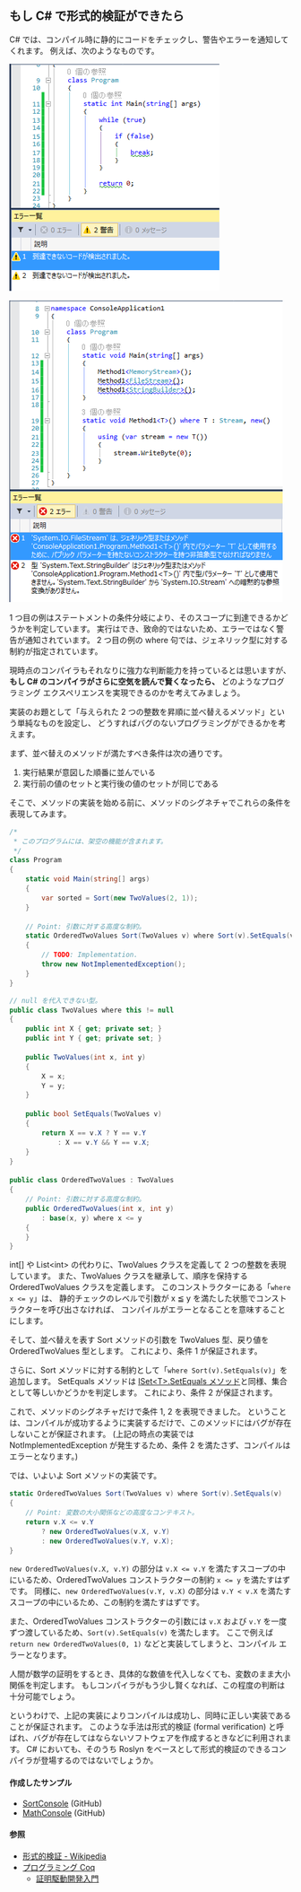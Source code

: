 ﻿## もし C# で形式的検証ができたら

C# では、コンパイル時に静的にコードをチェックし、警告やエラーを通知してくれます。
例えば、次のようなものです。

![Warning-Unreachable](Images/Warning-Unreachable.png)

![Error-TypeConstrait](Images/Error-TypeConstrait.png)

1 つ目の例はステートメントの条件分岐により、そのスコープに到達できるかどうかを判定しています。
実行はでき、致命的ではないため、エラーではなく警告が通知されています。
2 つ目の例の where 句では、ジェネリック型に対する制約が指定されています。

現時点のコンパイラもそれなりに強力な判断能力を持っているとは思いますが、
**もし C# のコンパイラがさらに空気を読んで賢くなったら、**
どのようなプログラミング エクスペリエンスを実現できるのかを考えてみましょう。

実装のお題として「与えられた 2 つの整数を昇順に並べ替えるメソッド」という単純なものを設定し、
どうすればバグのないプログラミングができるかを考えます。

まず、並べ替えのメソッドが満たすべき条件は次の通りです。

1. 実行結果が意図した順番に並んでいる
1. 実行前の値のセットと実行後の値のセットが同じである

そこで、メソッドの実装を始める前に、メソッドのシグネチャでこれらの条件を表現してみます。

```c#
/* 
 * このプログラムには、架空の機能が含まれます。
 */
class Program
{
    static void Main(string[] args)
    {
        var sorted = Sort(new TwoValues(2, 1));
    }

    // Point: 引数に対する高度な制約。
    static OrderedTwoValues Sort(TwoValues v) where Sort(v).SetEquals(v)
    {
        // TODO: Implementation.
        throw new NotImplementedException();
    }
}
```

```c#
// null を代入できない型。
public class TwoValues where this != null
{
    public int X { get; private set; }
    public int Y { get; private set; }

    public TwoValues(int x, int y)
    {
        X = x;
        Y = y;
    }

    public bool SetEquals(TwoValues v)
    {
        return X == v.X ? Y == v.Y
            : X == v.Y && Y == v.X;
    }
}

public class OrderedTwoValues : TwoValues
{
    // Point: 引数に対する高度な制約。
    public OrderedTwoValues(int x, int y)
        : base(x, y) where x <= y
    {
    }
}
```

int[] や List&lt;int&gt; の代わりに、TwoValues クラスを定義して 2 つの整数を表現しています。
また、TwoValues クラスを継承して、順序を保持する OrderedTwoValues クラスを定義します。
このコンストラクターにある「`where x <= y`」は、
静的チェックのレベルで引数が x ≦ y を満たした状態でコンストラクターを呼び出さなければ、
コンパイルがエラーとなることを意味することにします。

そして、並べ替えを表す Sort メソッドの引数を TwoValues 型、戻り値を OrderedTwoValues 型とします。
これにより、条件 1 が保証されます。

さらに、Sort メソッドに対する制約として「`where Sort(v).SetEquals(v)`」を追加します。
SetEquals メソッドは [ISet&lt;T&gt;.SetEquals メソッド](http://msdn.microsoft.com/ja-jp/library/dd412096.aspx)と同様、集合として等しいかどうかを判定します。
これにより、条件 2 が保証されます。

これで、メソッドのシグネチャだけで条件 1, 2 を表現できました。
ということは、コンパイルが成功するように実装するだけで、このメソッドにはバグが存在しないことが保証されます。
(上記の時点の実装では NotImplementedException が発生するため、条件 2 を満たさず、コンパイルはエラーとなります。)

では、いよいよ Sort メソッドの実装です。

```c#
static OrderedTwoValues Sort(TwoValues v) where Sort(v).SetEquals(v)
{
    // Point: 変数の大小関係などの高度なコンテキスト。
    return v.X <= v.Y
        ? new OrderedTwoValues(v.X, v.Y)
        : new OrderedTwoValues(v.Y, v.X);
}
```

`new OrderedTwoValues(v.X, v.Y)` の部分は `v.X <= v.Y` を満たすスコープの中にいるため、OrderedTwoValues コンストラクターの制約 `x <= y` を満たすはずです。
同様に、`new OrderedTwoValues(v.Y, v.X)` の部分は `v.Y < v.X` を満たすスコープの中にいるため、この制約を満たすはずです。

また、OrderedTwoValues コンストラクターの引数には `v.X` および `v.Y` を一度ずつ渡しているため、`Sort(v).SetEquals(v)` を満たします。
ここで例えば `return new OrderedTwoValues(0, 1)` などと実装してしまうと、コンパイル エラーとなります。

人間が数学の証明をするとき、具体的な数値を代入しなくても、変数のまま大小関係を判定します。
もしコンパイラがもう少し賢くなれば、この程度の判断は十分可能でしょう。

というわけで、上記の実装によりコンパイルは成功し、同時に正しい実装であることが保証されます。
このような手法は形式的検証 (formal verification) と呼ばれ、バグが存在してはならないソフトウェアを作成するときなどに利用されます。
C# においても、そのうち Roslyn をベースとして形式的検証のできるコンパイラが登場するのではないでしょうか。

#### 作成したサンプル
* [SortConsole](https://github.com/sakapon/Samples-2014/blob/master/VerificationSample/SortConsole/Program.cs) (GitHub)
* [MathConsole](https://github.com/sakapon/Samples-2014/blob/master/VerificationSample/MathConsole/Program.cs) (GitHub)

#### 参照
* [形式的検証 - Wikipedia](http://j.mp/e1FGFM)
* [プログラミング Coq](http://www.iij-ii.co.jp/lab/techdoc/coqt/)
  * [証明駆動開発入門](http://www.iij-ii.co.jp/lab/techdoc/coqt/coqt8.html)
